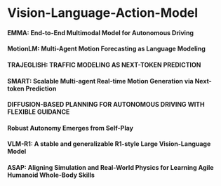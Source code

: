 # Vision-Language-Action-Model

#### EMMA: End-to-End Multimodal Model for Autonomous Driving
#### MotionLM: Multi-Agent Motion Forecasting as Language Modeling
#### TRAJEGLISH: TRAFFIC MODELING AS NEXT-TOKEN PREDICTION
#### SMART: Scalable Multi-agent Real-time Motion Generation via Next-token Prediction
#### DIFFUSION-BASED PLANNING FOR AUTONOMOUS DRIVING WITH FLEXIBLE GUIDANCE
#### Robust Autonomy Emerges from Self-Play
#### VLM-R1: A stable and generalizable R1-style Large Vision-Language Model
#### ASAP: Aligning Simulation and Real-World Physics for Learning Agile Humanoid Whole-Body Skills
